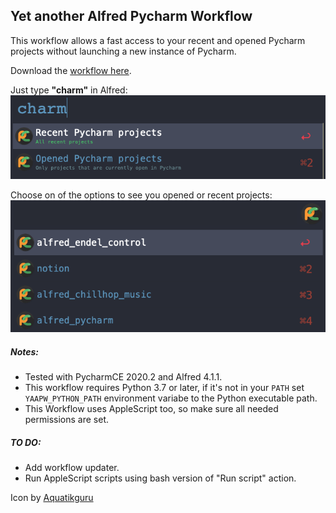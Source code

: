 ## Yet another Alfred Pycharm Workflow

This workflow allows a fast access to your recent and opened Pycharm projects without launching a new instance of
 Pycharm.

Download the [workflow here](https://github.com/denpy/yaapw/raw/main/pycharm_projects.alfredworkflow).

Just type **"charm"** in Alfred:
![](screenshots/options.png)

Choose on of the options to see you opened or recent projects:
![](screenshots/opened_projects.png)

##### Notes:
- Tested with PycharmCE 2020.2 and Alfred 4.1.1.
- This workflow requires Python 3.7 or later, if it's not in your `PATH` set `YAAPW_PYTHON_PATH` environment variabe to
 the Python executable path.
- This Workflow uses AppleScript too, so make sure all needed permissions are set.


##### TO DO:
- Add workflow updater.
- Run AppleScript scripts using bash version of "Run script" action.


Icon by [Aquatikguru](https://www.kindpng.com/userpngs/3697/)
